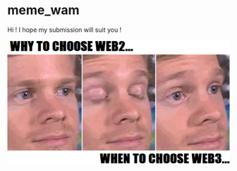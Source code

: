 # meme_wam
Hi ! I hope my submission will suit you !

![alt text](https://github.com/Skydraw/meme_wam/blob/main/meme_web3.png)
